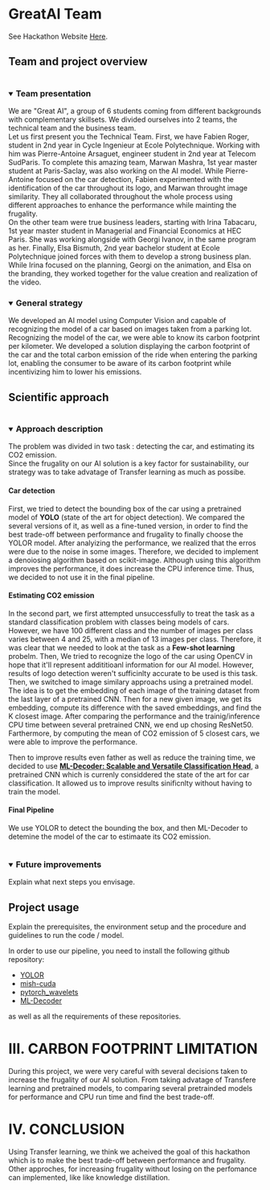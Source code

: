 # GreatAI Team

See Hackathon Website [Here](https://www.hi-paris.fr/2022/03/15/hickathon-2022-awards/).

## Team and project overview

<details open="open">
<summary><h3 style="display: inline-block">Team presentation</h2></summary>
We are "Great AI", a group of 6 students coming from different backgrounds with complementary skillsets. We divided ourselves into 2 teams, the technical team and the business team. <br>
Let us first present you the Technical Team. First, we have Fabien Roger, student in 2nd year in Cycle Ingenieur at Ecole Polytechnique. Working with him was Pierre-Antoine Arsaguet, engineer student in 2nd year at Telecom SudParis. To complete this amazing team, Marwan Mashra, 1st year master student at Paris-Saclay, was also working on the AI model. While Pierre-Antoine focused on the car detection, Fabien experimented with the identification of the car throughout its logo, and Marwan throught image similarity. They all collaborated throughout the whole process using different approaches to enhance the performance while mainting the frugality. <br>
On the other team were true business leaders, starting with Irina Tabacaru, 1st year master student in Managerial and Financial Economics at HEC Paris. She was working alongside with Georgi Ivanov, in the same program as her. Finally, Elsa Bismuth, 2nd year bachelor student at Ecole Polytechnique joined forces with them to develop a strong business plan. While Irina focused on the planning, Georgi on the animation, and Elsa on the branding, they worked together for the value creation and realization of the video.
</details>

<details open="open">
<summary><h3 style="display: inline-block">General strategy</h2></summary>
We developed an AI model using Computer Vision and capable of recognizing the model of a car based on images taken from a parking lot. Recognizing the model of the car, we were able to know its carbon footprint per kilometer. We developed a solution displaying the carbon footprint of the car and the total carbon emission of the ride when entering the parking lot, enabling the consumer to be aware of its carbon footprint while incentivizing him to lower his emissions.
</details>

## Scientific approach

<details open="open">
<summary><h3 style="display: inline-block">Approach description</h2></summary>
The problem was divided in two task : detecting the car, and estimating its CO2 emission. <br>
Since the frugality on our AI solution is a key factor for sustainability, our strategy was to take advatage of Transfer learning as much as possibe.

#### Car detection 

First, we tried to detect the bounding box of the car using a pretrained model of <b>YOLO</b> (state of the art for object detection). We compared the several versions of it, as well as a fine-tuned version, in order to find the best trade-off between performance and frugality to finally choose the YOLOR model. After analyizing the performance, we realized that the erros were due to the noise in some images. Therefore, we decided to implement a denoiosing algorithm based on scikit-image. Although using this algorithm improves the performance, it does increase the CPU inference time. Thus, we decided to not use it in the final pipeline.<br>

#### Estimating CO2 emission   
In the second part, we first attempted unsuccessfully to treat the task as a standard classification problem with classes being models of cars. However, we have 100 different class and the number of images per class varies between 4 and 25, with a median of 13 images per class. Therefore, it was clear that we needed to look at the task as a <b>Few-shot learning</b> probelm. Then, We tried to recognize the logo of the car using OpenCV in hope that it'll represent addititioanl information for our AI model. However, results of logo detection weren't sufficinlty accurate to be used is this task. Then, we switched to image similary approachs using a pretrained model. The idea is to get the embedding of each image of the training dataset from the last layer of a pretrained CNN. Then for a new given image, we get its embedding, compute its difference with the saved embeddings, and find the K closest image. After comparing the performance and the trainig/inference CPU time between several pretrained CNN, we end up chosing ResNet50. Farthermore, by computing the mean of CO2 emission of 5 closest cars, we were able to improve the performance.

Then to improve results even father as well as reduce the training time, we decided to use <a href="https://github.com/Alibaba-MIIL/ML_Decoder"><b>ML-Decoder: Scalable and Versatile Classification Head</b></a>, a pretrained CNN which is currenly considdered the state of the art for car classification. It allowed us to improve results sinificnlty without having to train the model. 

#### Final Pipeline
We use YOLOR to detect the bounding the box, and then ML-Decoder to detemine the model of the car to estimaate its CO2 emission.

</details>

<details open="open">
<summary><h3 style="display: inline-block">Future improvements</h2></summary>
Explain what next steps you envisage.
</details>


## Project usage

Explain the prerequisites, the environment setup and the procedure and guidelines to run the code / model.

In order to use our pipeline, you need to install the following github repository:
* <a href="https://github.com/WongKinYiu/yolor">YOLOR</a>
* <a href="https://github.com/JunnYu/mish-cuda">mish-cuda</a>
* <a href="https://github.com/fbcotter/pytorch_wavelets">pytorch_wavelets</a>
* <a href="https://github.com/alibaba-miil/ml_decoder">ML-Decoder</a>

as well as all the requirements of these repositories.


# III.	CARBON FOOTPRINT LIMITATION
During this project, we were very careful with several decisions taken to increase the frugality of our AI solution. From taking advatage of Transfere learning and pretrained models, to comparing several pretrainded models for performance and CPU run time and find the best trade-off. 


# IV.	CONCLUSION
Using Transfer learning, we think we acheived the goal of this hackathon which is to make the best trade-off between performance and frugality. Other approches, for increasing frugality without losing on the perfomance can implemented, like like knowledge distillation.
